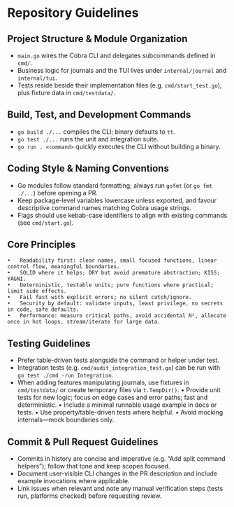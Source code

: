 # Repository Guidelines

## Project Structure & Module Organization
- `main.go` wires the Cobra CLI and delegates subcommands defined in `cmd/`.
- Business logic for journals and the TUI lives under `internal/journal` and `internal/tui`.
- Tests reside beside their implementation files (e.g. `cmd/start_test.go`), plus fixture data in `cmd/testdata/`.

## Build, Test, and Development Commands
- `go build ./...` compiles the CLI; binary defaults to `tt`.
- `go test ./...` runs the unit and integration suite.
- `go run . <command>` quickly executes the CLI without building a binary.

## Coding Style & Naming Conventions
- Go modules follow standard formatting; always run `gofmt` (or `go fmt ./...`) before opening a PR.
- Keep package-level variables lowercase unless exported, and favour descriptive command names matching Cobra usage strings.
- Flags should use kebab-case identifiers to align with existing commands (see `cmd/start.go`).

## Core Principles
	•	Readability first: clear names, small focused functions, linear control flow, meaningful boundaries.
	•	SOLID where it helps; DRY but avoid premature abstraction; KISS; YAGNI.
	•	Deterministic, testable units; pure functions where practical; limit side effects.
	•	Fail fast with explicit errors; no silent catch/ignore.
	•	Security by default: validate inputs, least privilege, no secrets in code, safe defaults.
	•	Performance: measure critical paths, avoid accidental N², allocate once in hot loops, stream/iterate for large data.
## Testing Guidelines
- Prefer table-driven tests alongside the command or helper under test.
- Integration tests (e.g. `cmd/audit_integration_test.go`) can be run with `go test ./cmd -run Integration`.
- When adding features manipulating journals, use fixtures in `cmd/testdata/` or create temporary files via `t.TempDir()`.
•	Provide unit tests for new logic; focus on edge cases and error paths; fast and deterministic.
•	Include a minimal runnable usage example in docs or tests.
•	Use property/table-driven tests where helpful.
•	Avoid mocking internals—mock boundaries only.

## Commit & Pull Request Guidelines
- Commits in history are concise and imperative (e.g. “Add split command helpers”); follow that tone and keep scopes focused.
- Document user-visible CLI changes in the PR description and include example invocations where applicable.
- Link issues when relevant and note any manual verification steps (tests run, platforms checked) before requesting review.
